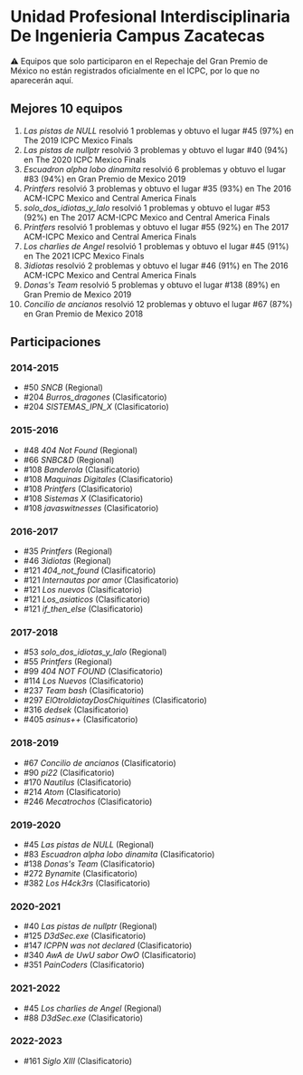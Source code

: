 # Unidad Profesional Interdisciplinaria De Ingenieria Campus Zacatecas

:warning: Equipos que solo participaron en el Repechaje del Gran Premio de México no están registrados oficialmente en el ICPC, por lo que no aparecerán aquí.

## Mejores 10 equipos

1. _Las pistas de NULL_ resolvió 1 problemas y obtuvo el lugar #45 (97%) en The 2019 ICPC Mexico Finals
1. _Las pistas de nullptr_ resolvió 3 problemas y obtuvo el lugar #40 (94%) en The 2020 ICPC Mexico Finals
1. _Escuadron alpha lobo dinamita_ resolvió 6 problemas y obtuvo el lugar #83 (94%) en Gran Premio de Mexico 2019
1. _Printfers_ resolvió 3 problemas y obtuvo el lugar #35 (93%) en The 2016 ACM-ICPC Mexico and Central America Finals
1. _solo_dos_idiotas_y_lalo_ resolvió 1 problemas y obtuvo el lugar #53 (92%) en The 2017 ACM-ICPC Mexico and Central America Finals
1. _Printfers_ resolvió 1 problemas y obtuvo el lugar #55 (92%) en The 2017 ACM-ICPC Mexico and Central America Finals
1. _Los charlies de Angel_ resolvió 1 problemas y obtuvo el lugar #45 (91%) en The 2021 ICPC Mexico Finals
1. _3idiotas_ resolvió 2 problemas y obtuvo el lugar #46 (91%) en The 2016 ACM-ICPC Mexico and Central America Finals
1. _Donas's Team_ resolvió 5 problemas y obtuvo el lugar #138 (89%) en Gran Premio de Mexico 2019
1. _Concilio de ancianos_ resolvió 12 problemas y obtuvo el lugar #67 (87%) en Gran Premio de Mexico 2018

## Participaciones

### 2014-2015

- #50 _SNCB_ (Regional)
- #204 _Burros_dragones_ (Clasificatorio)
- #204 _SISTEMAS_IPN_X_ (Clasificatorio)

### 2015-2016

- #48 _404 Not Found_ (Regional)
- #66 _SNBC&D_ (Regional)
- #108 _Banderola_ (Clasificatorio)
- #108 _Maquinas Digitales_ (Clasificatorio)
- #108 _Printfers_ (Clasificatorio)
- #108 _Sistemas X_ (Clasificatorio)
- #108 _javaswitnesses_ (Clasificatorio)

### 2016-2017

- #35 _Printfers_ (Regional)
- #46 _3idiotas_ (Regional)
- #121 _404_not_found_ (Clasificatorio)
- #121 _Internautas por amor_ (Clasificatorio)
- #121 _Los nuevos_ (Clasificatorio)
- #121 _Los_asiaticos_ (Clasificatorio)
- #121 _if_then_else_ (Clasificatorio)

### 2017-2018

- #53 _solo_dos_idiotas_y_lalo_ (Regional)
- #55 _Printfers_ (Regional)
- #99 _404 NOT FOUND_ (Clasificatorio)
- #114 _Los Nuevos_ (Clasificatorio)
- #237 _Team bash_ (Clasificatorio)
- #297 _ElOtroIdiotayDosChiquitines_ (Clasificatorio)
- #316 _dedsek_ (Clasificatorio)
- #405 _asinus++_ (Clasificatorio)

### 2018-2019

- #67 _Concilio de ancianos_ (Clasificatorio)
- #90 _pi22_ (Clasificatorio)
- #170 _Nautilus_ (Clasificatorio)
- #214 _Atom_ (Clasificatorio)
- #246 _Mecatrochos_ (Clasificatorio)

### 2019-2020

- #45 _Las pistas de NULL_ (Regional)
- #83 _Escuadron alpha lobo dinamita_ (Clasificatorio)
- #138 _Donas's Team_ (Clasificatorio)
- #272 _Bynamite_ (Clasificatorio)
- #382 _Los H4ck3rs_ (Clasificatorio)

### 2020-2021

- #40 _Las pistas de nullptr_ (Regional)
- #125 _D3dSec.exe_ (Clasificatorio)
- #147 _ICPPN was not declared_ (Clasificatorio)
- #340 _AwA de UwU sabor OwO_ (Clasificatorio)
- #351 _PainCoders_ (Clasificatorio)

### 2021-2022

- #45 _Los charlies de Angel_ (Regional)
- #88 _D3dSec.exe_ (Clasificatorio)

### 2022-2023

- #161 _Siglo XIII_ (Clasificatorio)



